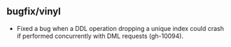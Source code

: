 ## bugfix/vinyl

* Fixed a bug when a DDL operation dropping a unique index could crash
  if performed concurrently with DML requests (gh-10094).
